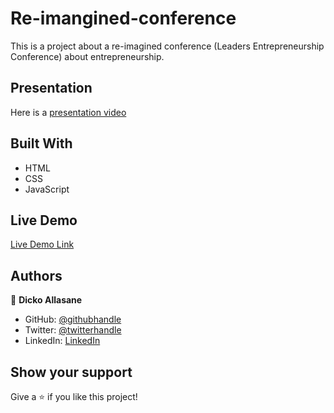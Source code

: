 # Re-imangined-conference
This is a project about a re-imagined conference (Leaders Entrepreneurship Conference) about entrepreneurship.

## Presentation
Here is a [presentation video](https://www.loom.com/share/49677de84c5f46deaf0f6df21c6b623b)

## Built With

- HTML
- CSS
- JavaScript


## Live Demo

[Live Demo Link](https://trast00.github.io/reimangined-conference/)


## Authors

👤 **Dicko Allasane**

- GitHub: [@githubhandle](https://github.com/Trast00)
- Twitter: [@twitterhandle](https://twitter.com/AllassaneDicko0/)
- LinkedIn: [LinkedIn](https://www.linkedin.com/in/allassane-dicko-744aaa224)


## Show your support

Give a ⭐️ if you like this project!